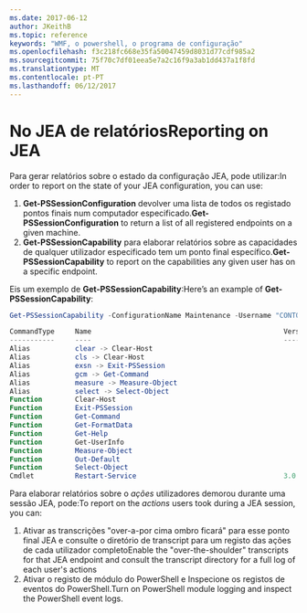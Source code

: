 ```yaml
---
ms.date: 2017-06-12
author: JKeithB
ms.topic: reference
keywords: "WMF, o powershell, o programa de configuração"
ms.openlocfilehash: f3c218fc668e35fa50047459d8031d77cdf985a2
ms.sourcegitcommit: 75f70c7df01eea5e7a2c16f9a3ab1dd437a1f8fd
ms.translationtype: MT
ms.contentlocale: pt-PT
ms.lasthandoff: 06/12/2017
---
```

# <a name="reporting-on-jea"></a><span data-ttu-id="9696a-102">No JEA de relatórios</span><span class="sxs-lookup"><span data-stu-id="9696a-102">Reporting on JEA</span></span>
<span data-ttu-id="9696a-103">Para gerar relatórios sobre o estado da configuração JEA, pode utilizar:</span><span class="sxs-lookup"><span data-stu-id="9696a-103">In order to report on the state of your JEA configuration, you can use:</span></span>
1.  <span data-ttu-id="9696a-104">**Get-PSSessionConfiguration** devolver uma lista de todos os registado pontos finais num computador especificado.</span><span class="sxs-lookup"><span data-stu-id="9696a-104">**Get-PSSessionConfiguration** to return a list of all registered endpoints on a given machine.</span></span>
2.  <span data-ttu-id="9696a-105">**Get-PSSessionCapability** para elaborar relatórios sobre as capacidades de qualquer utilizador especificado tem um ponto final específico.</span><span class="sxs-lookup"><span data-stu-id="9696a-105">**Get-PSSessionCapability** to report on the capabilities any given user has on a specific endpoint.</span></span>

<span data-ttu-id="9696a-106">Eis um exemplo de **Get-PSSessionCapability**:</span><span class="sxs-lookup"><span data-stu-id="9696a-106">Here’s an example of **Get-PSSessionCapability**:</span></span>
```powershell
Get-PSSessionCapability -ConfigurationName Maintenance -Username "CONTOSO\JohnDoe"

CommandType     Name                                               Version    Source           
-----------     ----                                               -------    ------           
Alias           clear -> Clear-Host                                                            
Alias           cls -> Clear-Host                                                              
Alias           exsn -> Exit-PSSession                                                         
Alias           gcm -> Get-Command                                                             
Alias           measure -> Measure-Object                                                      
Alias           select -> Select-Object                                                        
Function        Clear-Host                                                                     
Function        Exit-PSSession                                                                 
Function        Get-Command                                                                    
Function        Get-FormatData                                                                 
Function        Get-Help                                                                       
Function        Get-UserInfo                                                                   
Function        Measure-Object                                                                 
Function        Out-Default                                                                    
Function        Select-Object                                                                  
Cmdlet          Restart-Service                                    3.0.0.0 Microsof...


```

<span data-ttu-id="9696a-107">Para elaborar relatórios sobre o _ações_ utilizadores demorou durante uma sessão JEA, pode:</span><span class="sxs-lookup"><span data-stu-id="9696a-107">To report on the _actions_ users took during a JEA session, you can:</span></span>
1. <span data-ttu-id="9696a-108">Ativar as transcrições "over-a-por cima ombro ficará" para esse ponto final JEA e consulte o diretório de transcript para um registo das ações de cada utilizador completo</span><span class="sxs-lookup"><span data-stu-id="9696a-108">Enable the "over-the-shoulder" transcripts for that JEA endpoint and consult the transcript directory for a full log of each user's actions</span></span>
2. <span data-ttu-id="9696a-109">Ativar o registo de módulo do PowerShell e Inspecione os registos de eventos do PowerShell.</span><span class="sxs-lookup"><span data-stu-id="9696a-109">Turn on PowerShell module logging and inspect the PowerShell event logs.</span></span>


